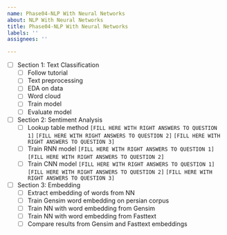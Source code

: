 ```yaml
---
name: Phase04-NLP With Neural Networks
about: NLP With Neural Networks
title: Phase04-NLP With Neural Networks
labels: ''
assignees: ''

---
```


- [ ] Section 1: Text Classification
  - [ ] Follow tutorial
  - [ ] Text preprocessing 
  - [ ] EDA on data
  - [ ] Word cloud
  - [ ] Train model
  - [ ] Evaluate model
- [ ] Section 2: Sentiment Analysis
  - [ ] Lookup table method
    `[FILL HERE WITH RIGHT ANSWERS TO QUESTION 1]`
    `[FILL HERE WITH RIGHT ANSWERS TO QUESTION 2]`
    `[FILL HERE WITH RIGHT ANSWERS TO QUESTION 3]`
  - [ ] Train RNN model
    `[FILL HERE WITH RIGHT ANSWERS TO QUESTION 1]`
    `[FILL HERE WITH RIGHT ANSWERS TO QUESTION 2]`
  - [ ] Train CNN model
    `[FILL HERE WITH RIGHT ANSWERS TO QUESTION 1]`
    `[FILL HERE WITH RIGHT ANSWERS TO QUESTION 2]`
    `[FILL HERE WITH RIGHT ANSWERS TO QUESTION 3]`
- [ ] Section 3: Embedding
  - [ ] Extract embedding of words from NN
  - [ ] Train Gensim word embedding on persian corpus
  - [ ] Train NN with word embedding from Gensim
  - [ ] Train NN with word embedding from Fasttext
  - [ ]  Compare results from Gensim and Fasttext embeddings
